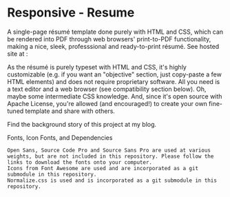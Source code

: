 <h1>Responsive - Resume</h1>

A single-page résumé template done purely with HTML and CSS, which can be rendered into PDF through web browsers' print-to-PDF functionality, making a nice, sleek, professsional and ready-to-print résumé. 
See hosted site at : 

As the résumé is purely typeset with HTML and CSS, it's highly customizable (e.g. if you want an "objective" section, just copy-paste a few HTML elements) and does not require proprietary software. All you need is a text editor and a web browser (see compatibility section below). Oh, maybe some intermediate CSS knowledge. And, since it's open source with Apache License, you're allowed (and encouraged!) to create your own fine-tuned template and share with others.

Find the background story of this project at my blog.

Fonts, Icon Fonts, and Dependencies

    Open Sans, Source Code Pro and Source Sans Pro are used at various weights, but are not included in this repository. Please follow the links to download the fonts onto your computer.
    Icons from Font Awesome are used and are incorporated as a git submodule in this repository.
    Normalize.css is used and is incorporated as a git submodule in this repository.

